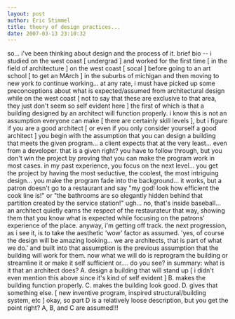 ```yaml
---
layout: post
author: Eric Stimmel
title: theory of design practices...
date: 2007-03-13 23:10:32
--- 
```



so... i've been thinking about design and the process of it. brief bio -- i studied on the west coast [ undergrad ] and worked for the first time [ in the field of architecture ] on the west coast [ socal ] before going to an art school [ to get an MArch ] in the suburbs of michigan and then moving to new york to continue working... at any rate, i must have picked up some preconceptions about what is expected/assumed from architectural design while on the west coast [ not to say that these are exclusive to that area, they just don't seem so self evident here ] the first of which is that a building designed by an architect will function properly. i know this is not an assumption everyone can make [ there are certainly skill levels ], but i figure if you are a good architect [ or even if you only consider yourself a good architect ] you begin with the assumption that you can design a building that meets the given program... a client expects that at the very least... even from a developer. that is a given right? you have to follow through, but you don't win the project by proving that you can make the program work in most cases. in my past experience, you focus on the next level... you get the project by having the most seductive, the coolest, the most intriguing design... you make the program fade into the background... it works, but a patron doesn't go to a restaurant and say "my god! look how efficient the cook line is!" or "the bathrooms are so elegantly hidden behind that partition created by the service station!" ugh... no, that's inside baseball... an architect quietly earns the respect of the restaurateur that way, showing them that you know what is expected while focusing on the patrons' experience of the place. anyway, i'm getting off track. the next progression, as i see it, is to take the aesthetic 'wow' factor as assumed. 'yes, of course the design will be amazing looking... we are architects, that is part of what we do.' and built into that assumption is the previous assumption that the building will work for them. now what we will do is reprogram the building or streamline it or make it self sufficient or.... do you see? in summary: what is it that an architect does? A. design a building that will stand up [ i didn't even mention this above since it's kind of self evident ] B. makes the building function properly. C. makes the building look good. D. gives that something else. [ new inventive program, inspired structural/building system, etc ] okay, so part D is a relatively loose description, but you get the point right? A, B, and C are assumed!!!

